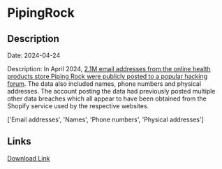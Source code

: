 # PipingRock

## Description

Date: 2024-04-24

Description:
In April 2024, <a href="https://cybernews.com/news/piping-rock-data-breach/" target="_blank" rel="noopener">2.1M email addresses from the online health products store Piping Rock were publicly posted to a popular hacking forum</a>. The data also included names, phone numbers and physical addresses. The account posting the data had previously posted multiple other data breaches which all appear to have been obtained from the Shopify service used by the respective websites.


['Email addresses', 'Names', 'Phone numbers', 'Physical addresses']

## Links

[Download Link](https://link-to.net/1229997/301.19279240862295/dynamic/?r=aHR0cHM6Ly93d3cubWVkaWFmaXJlLmNvbS92aWV3L1NSNjNLNlVndWV6bEhxTi9waXBpbmdyb2NrLmNvbS9maWxl)